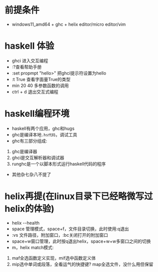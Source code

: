 # 前提条件
- windows11_amd64 + ghc + helix editor/micro editor/vim
# haskell 体验
- ghci 进入交互编程
- :?查看帮助手册
- :set propmpt "hello>" 把ghci提示符设置为hello
- :t True 查看字面量True的类型
- min 20 40 多参数函数的调用
- ctrl + d 退出交互式编程
# haskell编程环境
- haskell有两个应用，ghc和hugs
- ghc是编译本地`.hs代码`，调试工具
- ghc有三部分组成:
1. ghc是编译器
2. ghci是交互解析器和调试器
3. runghc是一个以脚本形式运行haskell代码的程序
- 其他杂七杂八不提了

# helix再提(在linux目录下已经略微写过helix的体验)
- helix --health
- space 管理模式，space+f，文件目录切换，此时使用:q退出 
- :vs 文件路径，附加窗口，:bc关闭打开的附加窗口
- space+w窗口管理，此时按q退出helix，space+w+w多窗口之间的切换 
- m，helix match模式:
1. maf全选函数定义实现，mif选中函数定义体
2. mip选中单词或段落，全看运气的快捷键? map全选文件，没什么用但保留

